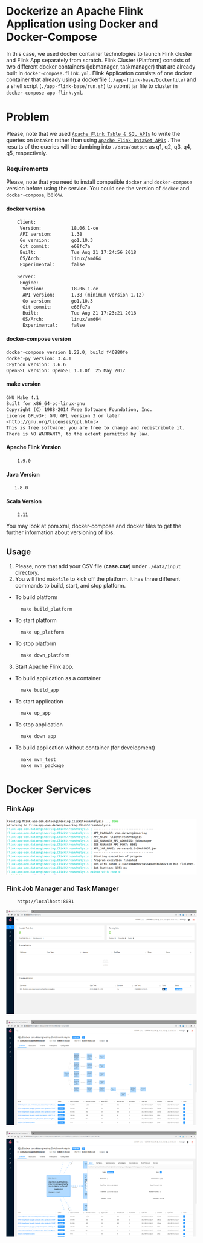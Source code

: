 # Dockerize an Apache Flink Application using Docker and Docker-Compose

In this case, we used docker container technologies to launch Flink cluster and Flink App separately from scratch. 
Flink Cluster (Platform) consists of two different docker containers (jobmanager, taskmanager) that are already built in `docker-compose.flink.yml`.
Flink Application consists of one docker container that already using a dockerfile (`./app-flink-base/Dockerfile`) and a shell script (`./app-flink-base/run.sh`) to submit jar file to cluster in `docker-compose-app-flink.yml`.

# Problem
Please, note that we used [`Apache Flink Table & SQL APIs`](https://ci.apache.org/projects/flink/flink-docs-stable/dev/table/) to write the queries on `DataSet` rather than using [`Apache Flink DataSet APIs`](https://ci.apache.org/projects/flink/flink-docs-release-1.9/dev/batch/) .
The results of the queries will be dumbing into `./data/output` as q1, q2, q3, q4, q5, respectively. 

### Requirements
Please, note that you need to install compatible `docker` and `docker-compose` version before using the service.
You could see the version of `docker` and `docker-compose`, below.

#### docker version

        Client:
         Version:           18.06.1-ce
         API version:       1.38
         Go version:        go1.10.3
         Git commit:        e68fc7a
         Built:             Tue Aug 21 17:24:56 2018
         OS/Arch:           linux/amd64
         Experimental:      false
        
        Server:
         Engine:
          Version:          18.06.1-ce
          API version:      1.38 (minimum version 1.12)
          Go version:       go1.10.3
          Git commit:       e68fc7a
          Built:            Tue Aug 21 17:23:21 2018
          OS/Arch:          linux/amd64
          Experimental:     false


#### docker-compose version

    docker-compose version 1.22.0, build f46880fe
    docker-py version: 3.4.1
    CPython version: 3.6.6
    OpenSSL version: OpenSSL 1.1.0f  25 May 2017

#### make version

    GNU Make 4.1
    Built for x86_64-pc-linux-gnu
    Copyright (C) 1988-2014 Free Software Foundation, Inc.
    License GPLv3+: GNU GPL version 3 or later <http://gnu.org/licenses/gpl.html>
    This is free software: you are free to change and redistribute it.
    There is NO WARRANTY, to the extent permitted by law.

#### Apache Flink Version
        1.9.0
        
#### Java Version

       1.8.0
       
#### Scala Version

        2.11

You may look at pom.xml, docker-compose and docker files to get the further information about versioning of libs.

## Usage

1. Please, note that add your CSV file (**case.csv**) under `./data/input` directory.
2. You will find `makefile` to kick off the platform. It has three different commands to build, start, and stop platform.

* To build platform

        make build_platform
    
* To start platform

        make up_platform
    
* To stop platform

        make down_platform
        
3. Start Apache Flink app.

* To build application as a container

        make build_app
    
* To start application

        make up_app
    
* To stop application

        make down_app

* To build application without container (for development)

        make mvn_test
        make mvn_package


# Docker Services

### Flink App 

![](docs/image_f_02.png)

### Flink Job Manager and Task Manager

        http://localhost:8081
        

![](docs/image_f_03.png)

![](docs/image_f_04.png)

![](docs/image_f_05.png)